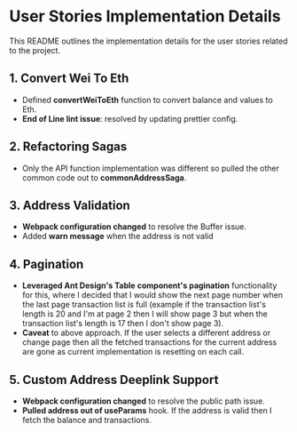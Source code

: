 # User Stories Implementation Details

This README outlines the implementation details for the user stories related to the project.

## 1. Convert Wei To Eth

- Defined **convertWeiToEth** function to convert balance and values to Eth.
- **End of Line lint issue**: resolved by updating prettier config.

## 2. Refactoring Sagas

- Only the API function implementation was different so pulled the other common code out to **commonAddressSaga**.

## 3. Address Validation

- **Webpack configuration changed** to resolve the Buffer issue.
- Added **warn message** when the address is not valid

## 4. Pagination

- **Leveraged Ant Design's Table component's pagination** functionality for this, where I decided that I would show the next page number when the last page transaction list is full (example if the transaction list's length is 20 and I'm at page 2 then I will show page 3 but when the transaction list's length is 17 then I don't show page 3).
- **Caveat** to above approach. If the user selects a different address or change page then all the fetched transactions for the current address are gone as current implementation is resetting on each call.

## 5. Custom Address Deeplink Support

- **Webpack configuration changed** to resolve the public path issue.
- **Pulled address out of useParams** hook. If the address is valid then I fetch the balance and transactions.
